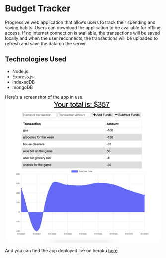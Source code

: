 # Budget Tracker 

Progressive web application that allows users to track their spending and saving habits. Users can download the application to be available for offline access. If no internet connection is available, the transactions will be saved locally and when the user reconnects, the transactions will be uploaded to refresh and save the data on the server.

## Technologies Used

- Node.js
- Express.js
- indexedDB
- mongoDB

Here's a screenshot of the app in use: ![](budget-tracker.png)

And you can find the app deployed live on heroku [here](https://frozen-anchorage-05231.herokuapp.com/)